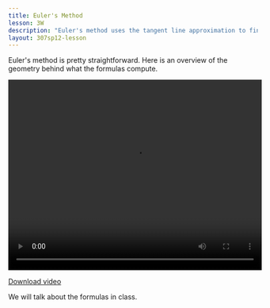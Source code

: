 ```yaml
---
title: Euler's Method
lesson: 3W
description: "Euler's method uses the tangent line approximation to find an approximate solution for first order differential equations that you cannot solve in other ways. Section 2.7."
layout: 307sp12-lesson
---
```


Euler's method is pretty straightforward. Here is an overview of the geometry behind what the formulas compute.

<video id="video_1" class="video-js vjs-default-skin" controls
  preload="auto" width="512" height="384"
  data-setup="{}" >
  <source src="http://stream.uw.edu/grigg/ode/eulers-method.mp4" type='video/mp4'>
</video>

[Download video](http://stream.uw.edu/grigg/ode/eulers-method.mp4)

We will talk about the formulas in class.
